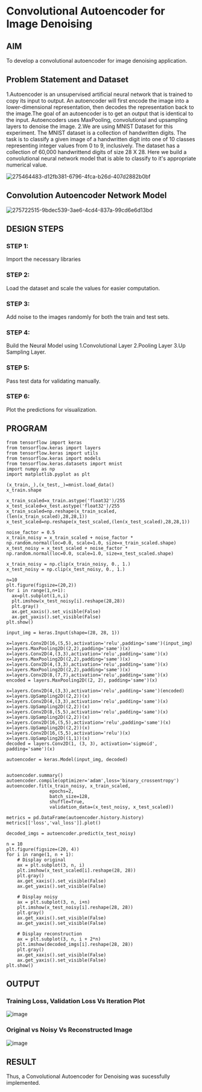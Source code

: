 # Convolutional Autoencoder for Image Denoising

## AIM

To develop a convolutional autoencoder for image denoising application.

## Problem Statement and Dataset
1.Autoencoder is an unsupervised artificial neural network that is trained to copy its input to output. An autoencoder will first encode the image into a lower-dimensional representation, then decodes the representation back to the image.The goal of an autoencoder is to get an output that is identical to the input. Autoencoders uses MaxPooling, convolutional and upsampling layers to denoise the image.
2.We are using MNIST Dataset for this experiment. The MNIST dataset is a collection of handwritten digits. The task is to classify a given image of a handwritten digit into one of 10 classes representing integer values from 0 to 9, inclusively. The dataset has a collection of 60,000 handwrittend digits of size 28 X 28. Here we build a convolutional neural network model that is able to classify to it's appropriate numerical value.


![275464483-d12fb381-6796-4fca-b26d-407d2882b0bf](https://github.com/Thirukaalathessvarar-S/convolutional-denoising-autoencoder/assets/121166390/ade527e8-6eb0-4942-9614-3599feaed0c9)

## Convolution Autoencoder Network Model
![275722515-9bdec539-3ae6-4cd4-837a-99cd6e6d13bd](https://github.com/Thirukaalathessvarar-S/convolutional-denoising-autoencoder/assets/121166390/bef4a80d-622e-4fe3-aa9d-3d48614ff654)

## DESIGN STEPS

### STEP 1:
Import the necessary libraries

### STEP 2:
Load the dataset and scale the values for easier computation.

### STEP 3:
Add noise to the images randomly for both the train and test sets.

### STEP 4:
Build the Neural Model using
1.Convolutional Layer
2.Pooling Layer
3.Up Sampling Layer.

### STEP 5:
Pass test data for validating manually.

### STEP 6:
Plot the predictions for visualization.

## PROGRAM
```
from tensorflow import keras
from tensorflow.keras import layers
from tensorflow.keras import utils
from tensorflow.keras import models
from tensorflow.keras.datasets import mnist
import numpy as np
import matplotlib.pyplot as plt

(x_train,_),(x_test,_)=mnist.load_data()
x_train.shape

x_train_scaled=x_train.astype('float32')/255
x_test_scaled=x_test.astype('float32')/255
x_train_scaled=np.reshape(x_train_scaled,(len(x_train_scaled),28,28,1))
x_test_scaled=np.reshape(x_test_scaled,(len(x_test_scaled),28,28,1))

noise_factor = 0.5
x_train_noisy = x_train_scaled + noise_factor * np.random.normal(loc=0.0, scale=1.0, size=x_train_scaled.shape)
x_test_noisy = x_test_scaled + noise_factor * np.random.normal(loc=0.0, scale=1.0, size=x_test_scaled.shape)

x_train_noisy = np.clip(x_train_noisy, 0., 1.)
x_test_noisy = np.clip(x_test_noisy, 0., 1.)

n=10
plt.figure(figsize=(20,2))
for i in range(1,n+1):
  ax=plt.subplot(1,n,i)
  plt.imshow(x_test_noisy[i].reshape(28,28))
  plt.gray()
  ax.get_xaxis().set_visible(False)
  ax.get_yaxis().set_visible(False)
plt.show()

input_img = keras.Input(shape=(28, 28, 1))

x=layers.Conv2D(16,(5,5),activation='relu',padding='same')(input_img)
x=layers.MaxPooling2D((2,2),padding='same')(x)
x=layers.Conv2D(4,(3,3),activation='relu',padding='same')(x)
x=layers.MaxPooling2D((2,2),padding='same')(x)
x=layers.Conv2D(4,(3,3),activation='relu',padding='same')(x)
x=layers.MaxPooling2D((2,2),padding='same')(x)
x=layers.Conv2D(8,(7,7),activation='relu',padding='same')(x)
encoded = layers.MaxPooling2D((2, 2), padding='same')(x)

x=layers.Conv2D(4,(3,3),activation='relu',padding='same')(encoded)
x=layers.UpSampling2D((2,2))(x)
x=layers.Conv2D(4,(3,3),activation='relu',padding='same')(x)
x=layers.UpSampling2D((2,2))(x)
x=layers.Conv2D(8,(5,5),activation='relu',padding='same')(x)
x=layers.UpSampling2D((2,2))(x)
x=layers.Conv2D(16,(5,5),activation='relu',padding='same')(x)
x=layers.UpSampling2D((2,2))(x)
x=layers.Conv2D(16,(5,5),activation='relu')(x)
x=layers.UpSampling2D((1,1))(x)
decoded = layers.Conv2D(1, (3, 3), activation='sigmoid', padding='same')(x)

autoencoder = keras.Model(input_img, decoded)


autoencoder.summary()
autoencoder.compile(optimizer='adam',loss='binary_crossentropy')
autoencoder.fit(x_train_noisy, x_train_scaled,
                epochs=2,
                batch_size=128,
                shuffle=True,
                validation_data=(x_test_noisy, x_test_scaled))

metrics = pd.DataFrame(autoencoder.history.history)
metrics[['loss','val_loss']].plot()

decoded_imgs = autoencoder.predict(x_test_noisy)

n = 10
plt.figure(figsize=(20, 4))
for i in range(1, n + 1):
    # Display original
    ax = plt.subplot(3, n, i)
    plt.imshow(x_test_scaled[i].reshape(28, 28))
    plt.gray()
    ax.get_xaxis().set_visible(False)
    ax.get_yaxis().set_visible(False)

    # Display noisy
    ax = plt.subplot(3, n, i+n)
    plt.imshow(x_test_noisy[i].reshape(28, 28))
    plt.gray()
    ax.get_xaxis().set_visible(False)
    ax.get_yaxis().set_visible(False)

    # Display reconstruction
    ax = plt.subplot(3, n, i + 2*n)
    plt.imshow(decoded_imgs[i].reshape(28, 28))
    plt.gray()
    ax.get_xaxis().set_visible(False)
    ax.get_yaxis().set_visible(False)
plt.show()
```

## OUTPUT

### Training Loss, Validation Loss Vs Iteration Plot
![image](https://github.com/Thirukaalathessvarar-S/convolutional-denoising-autoencoder/assets/121166390/0f803a38-f8f0-4d58-a349-46f6916336e3)


### Original vs Noisy Vs Reconstructed Image
![image](https://github.com/Thirukaalathessvarar-S/convolutional-denoising-autoencoder/assets/121166390/269fcfe5-a2dc-4756-b25e-79fd5b8cbead)

## RESULT
Thus, a Convolutional Autoencoder for Denoising was sucessfully implemented.
